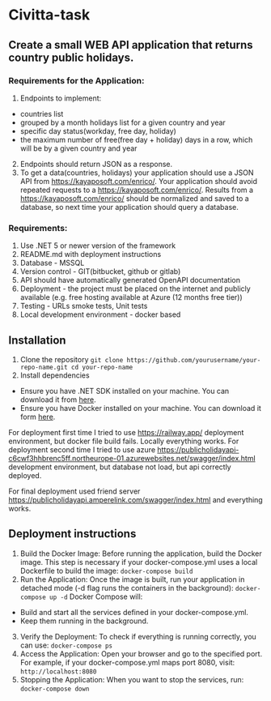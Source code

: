 # Civitta-task

## Create a small WEB API application that returns country public holidays.

### Requirements for the Application:
1. Endpoints to implement:
- countries list
- grouped by a month holidays list for a given country and year
- specific day status(workday, free day, holiday)
- the maximum number of free(free day + holiday) days in a row, which will be by a given country and year
2. Endpoints should return JSON as a response.
3. To get a data(countries, holidays) your application should use a JSON API from https://kayaposoft.com/enrico/. Your application should avoid repeated requests to a https://kayaposoft.com/enrico/. Results from a https://kayaposoft.com/enrico/ should be normalized and saved to a database, so next time your application should query a database.
 
### Requirements:
1. Use .NET 5 or newer version of the framework
2. README.md with deployment instructions
3. Database - MSSQL
4. Version control - GIT(bitbucket, github or gitlab)
5. API should have automatically generated OpenAPI documentation
6. Deployment - the project must be placed on the internet and publicly available (e.g. free hosting available at Azure (12 months free tier))
7. Testing - URLs smoke tests, Unit tests
8. Local development environment - docker based
 
## Installation

1. Clone the repository
`git clone https://github.com/yourusername/your-repo-name.git
cd your-repo-name`
2. Install dependencies
  * Ensure you have .NET SDK installed on your machine. You can download it from [here](https://dotnet.microsoft.com/en-us/download/dotnet).
  * Ensure you have Docker installed on your machine. You can download it form [here](https://www.docker.com/products/docker-desktop/).

For deployment first time I tried to use https://railway.app/ deployment environment, but docker file build fails. Locally everything works.
For deployment second time I tried to use azure https://publicholidayapi-c6cwf3hhbrenc5ff.northeurope-01.azurewebsites.net/swagger/index.html development environment, but database not load, but api correctly deployed.

For final deployment used friend server https://publicholidayapi.amperelink.com/swagger/index.html and everything works.

## Deployment instructions

1. Build the Docker Image: Before running the application, build the Docker image. This step is necessary if your docker-compose.yml uses a local Dockerfile to build the image:
`docker-compose build`
2. Run the Application: Once the image is built, run your application in detached mode (-d flag runs the containers in the background): `docker-compose up -d`
Docker Compose will:
* Build and start all the services defined in your docker-compose.yml.
* Keep them running in the background.
3. Verify the Deployment: To check if everything is running correctly, you can use: `docker-compose ps`
4. Access the Application: Open your browser and go to the specified port. For example, if your docker-compose.yml maps port 8080, visit: `http://localhost:8080`
5. Stopping the Application: When you want to stop the services, run: `docker-compose down`

